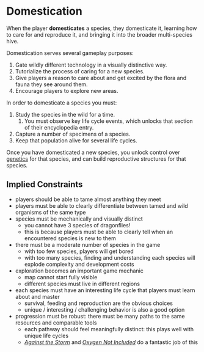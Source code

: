 # Domestication

When the player **domesticates** a species, they domesticate it, learning how to care for and reproduce it, and bringing it into the broader multi-species hive.

Domestication serves several gameplay purposes:

1. Gate wildly different technology in a visually distinctive way.
2. Tutorialize the process of caring for a new species.
3. Give players a reason to care about and get excited by the flora and fauna they see around them.
4. Encourage players to explore new areas.

In order to domesticate a species you must:

1. Study the species in the wild for a time.
   1. You must observe key life cycle events, which unlocks that section of their encyclopedia entry.
2. Capture a number of specimens of a species.
3. Keep that population alive for several life cycles.

Once you have domesticated a new species, you unlock control over [genetics](genetics.md) for that species, and can build reproductive structures for that species.

## Implied Constraints

- players should be able to tame almost anything they meet
- players must be able to clearly differentiate between tamed and wild organisms of the same type
- species must be mechanically and visually distinct
  - you cannot have 3 species of dragonflies!
  - this is because players must be able to clearly tell when an encountered species is new to them
- there must be a moderate number of species in the game
  - with too few species, players will get bored
  - with too many species, finding and understanding each species will explode complexity and development costs
- exploration becomes an important game mechanic
  - map cannot start fully visible
  - different species must live in different regions
- each species must have an interesting life cycle that players must learn about and master
  - survival, feeding and reproduction are the obvious choices
  - unique / interesting / challenging behavior is also a good option
- progression must be robust: there must be many paths to the same resources and comparable tools
  - each pathway should feel meaningfully distinct: this plays well with unique life cycles
  - [_Against the Storm_](https://store.steampowered.com/app/1336490/Against_the_Storm/) and [_Oxygen Not Included_](https://store.steampowered.com/app/457140/Oxygen_Not_Included/) do a fantastic job of this
